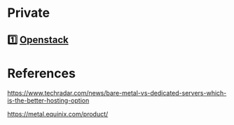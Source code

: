 # Private 


## :one: [Openstack](1.OpenStack)


# References

https://www.techradar.com/news/bare-metal-vs-dedicated-servers-which-is-the-better-hosting-option

https://metal.equinix.com/product/
